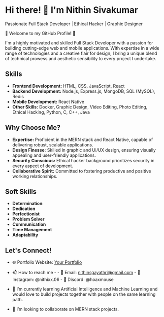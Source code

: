 # Hi there! 👋 I'm Nithin Sivakumar

Passionate Full Stack Developer | Ethical Hacker | Graphic Designer

🌟 Welcome to my GitHub Profile! 🌟

I'm a highly motivated and skilled Full Stack Developer with a passion for building cutting-edge web and mobile applications. With expertise in a wide range of technologies and a creative flair for design, I bring a unique blend of technical prowess and aesthetic sensibility to every project I undertake.

## Skills

- **Frontend Development:** HTML, CSS, JavaScript, React
- **Backend Development:** Node.js, Express.js, MongoDB, SQL (MySQL), Redis
- **Mobile Development:** React Native
- **Other Skills:** Docker, Graphic Design, Video Editing, Photo Editing, Ethical Hacking, Python, C, C++, Java

## Why Choose Me?

- **Expertise:** Proficient in the MERN stack and React Native, capable of delivering robust, scalable applications.
- **Design Finesse:** Skilled in graphic and UI/UX design, ensuring visually appealing and user-friendly applications.
- **Security Conscious:** Ethical hacker background prioritizes security in every aspect of development.
- **Collaborative Spirit:** Committed to fostering productive and positive working relationships.

## Soft Skills

- **Determination**
- **Dedication**
- **Perfectionist**
- **Problem Solver**
- **Communication**
- **Time Management**
- **Adaptability**

## Let's Connect!

- 🌐 Portfolio Website: [Your Portfolio](https://yourportfolio.com)
- 📫 How to reach me - 
      - 📧 Email: nithinsgayathri@gmail.com
      - 📱 Instagram: @nithixx.06
      - 📱 Discord: @hoaxmouse

- 🌱 I’m currently learning Artificial Intelligence and Machine Learning and would love to build projects together with people on the same learning path.
- 💞️ I’m looking to collaborate on MERN stack projects.


<!---
nithin-sivakumar/nithin-sivakumar is a ✨ special ✨ repository because its `README.md` (this file) appears on your GitHub profile.
You can click the Preview link to take a look at your changes.
--->
